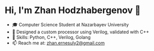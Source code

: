 # Hi, I'm Zhan Hodzhabergenov 👋  
- 🎓 Computer Science Student at Nazarbayev University  
- 🔬 Designed a custom processor using Verilog, validated with C++  
- 🔧 Skills: Python, C++, Verilog, Golang  
- 📫 Reach me at: zhan.ernesuly2@gmail.com  
